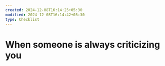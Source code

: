 ```yaml
---
created: 2024-12-08T16:14:25+05:30
modified: 2024-12-08T16:14:42+05:30
type: Checklist
---
```


# When someone is always criticizing you

